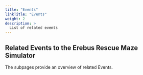 ```yaml
---
title: "Events"
linkTitle: "Events"
weight: 2
description: >
  List of related events
---
```


## Related Events to the Erebus Rescue Maze Simulator
The subpages provide an overview of related Events.